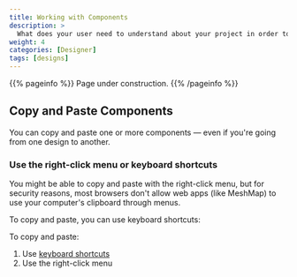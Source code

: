 ```yaml
---
title: Working with Components
description: >
  What does your user need to understand about your project in order to use it - or potentially contribute to it?
weight: 4
categories: [Designer]
tags: [designs]
---
```


{{% pageinfo %}}
Page under construction.
{{% /pageinfo %}}

## Copy and Paste Components

You can copy and paste one or more components — even if you're going from one design to another.

### Use the right-click menu or keyboard shortcuts

You might be able to copy and paste with the right-click menu, but for security reasons, most browsers don't allow web apps (like MeshMap) to use your computer's clipboard through menus.


To copy and paste, you can use keyboard shortcuts:

To copy and paste:

1. Use [keyboard shortcuts](/meshmap/reference/keyboard-shortcuts/)
1. Use the right-click menu

<!-- Image needed -->


<!-- For many projects, users may not need much information beyond the information in the [Overview](/docs/overview/), so this section is **optional**. However if there are areas where your users will need a more detailed understanding of a given term or feature in order to do anything useful with your project (or to not make mistakes when using it) put that information in this section. For example, you may want to add some conceptual pages if you have a large project with many components and a complex architecture.

Remember to focus on what the user needs to know, not just what you think is interesting about your project! If they don’t need to understand your original design decisions to use or contribute to the project, don’t put them in, or include your design docs in your repo and link to them. Similarly, most users will probably need to know more about how features work when in use rather than how they are implemented. Consider a separate architecture page for more detailed implementation and system design information that potential project contributors can consult. -->
